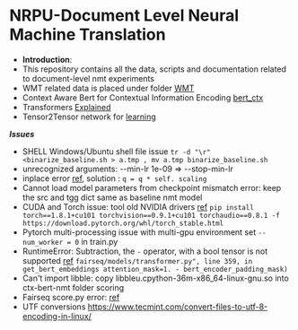 # NRPU-Document Level Neural Machine Translation
- **Introduction**:
- This repository contains all the data, scripts and documentation related to document-level nmt experiments
- WMT related data is placed under folder [WMT](/WMT)
- Context Aware Bert for Contextual Information Encoding [bert_ctx](https://github.com/bert-nmt/ctx-bert-nmt)
- Transformers [Explained](http://jalammar.github.io/illustrated-transformer/)
- Tensor2Tensor network for [learning](http://jalammar.github.io/illustrated-transformer/)

***Issues***
- SHELL Windows/Ubuntu shell file issue ``` tr -d "\r" <binarize_baseline.sh > a.tmp , mv a.tmp binarize_baseline.sh ```
- unrecognized arguments: --min-lr 1e-09 => --stop-min-lr
- inplace error [ref](https://github.com/pytorch/xla/issues/2369), solution : ```q = q * self. scaling```
- Cannot load model parameters from checkpoint mismatch error: keep the src and tgg dict same as baseline nmt model
- CUDA and Torch issue: tool old NVIDIA drivers [ref](https://pytorch.org/get-started/previous-versions/) ```pip install torch==1.8.1+cu101 torchvision==0.9.1+cu101 torchaudio==0.8.1 -f https://download.pytorch.org/whl/torch_stable.html```
- Pytorch multi-processing issue with multi-gpu environment set ```--num_worker = 0``` in train.py
- RuntimeError: Subtraction, the `-` operator, with a bool tensor is not supported [ref](https://github.com/OpenNMT/OpenNMT-py/issues/1524) ```fairseq/models/transformer.py", line 359, in get_bert_embeddings
    attention_mask=1. - bert_encoder_padding_mask)``` 
- Can't import libble: copy libbleu.cpython-36m-x86_64-linux-gnu.so into ctx-bert-nmt folder scoring
- Fairseq score.py error: [ref](https://github.com/pytorch/fairseq/issues/2460)
- UTF conversions https://www.tecmint.com/convert-files-to-utf-8-encoding-in-linux/
